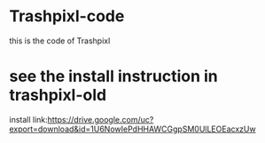 # Trashpixl-code

this is the code of Trashpixl

# see the install instruction in trashpixl-old

install link:https://drive.google.com/uc?export=download&id=1U6NowIePdHHAWCGgpSM0UlLEOEacxzUw

